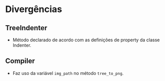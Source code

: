 # Divergências

## TreeIndenter

- Método declarado de acordo com as definições de property da classe Indenter.

## Compiler

- Faz uso da variável `img_path` no método `tree_to_png`.
